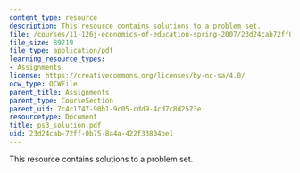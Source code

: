 ```yaml
---
content_type: resource
description: This resource contains solutions to a problem set.
file: /courses/11-126j-economics-of-education-spring-2007/23d24cab72ff0b758a4a422f33804be1_ps3_solution.pdf
file_size: 89219
file_type: application/pdf
learning_resource_types:
- Assignments
license: https://creativecommons.org/licenses/by-nc-sa/4.0/
ocw_type: OCWFile
parent_title: Assignments
parent_type: CourseSection
parent_uid: 7c4c1747-90b1-9c05-cdd9-4cd7c8d2573e
resourcetype: Document
title: ps3_solution.pdf
uid: 23d24cab-72ff-0b75-8a4a-422f33804be1
---
```

This resource contains solutions to a problem set.